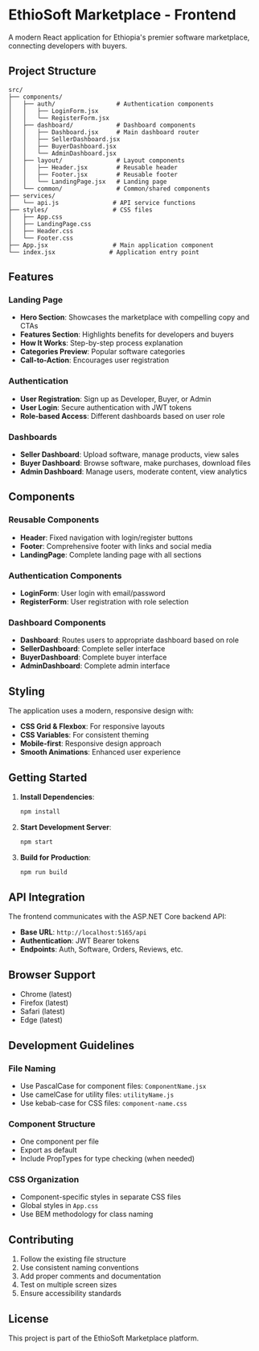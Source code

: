 # EthioSoft Marketplace - Frontend

A modern React application for Ethiopia's premier software marketplace, connecting developers with buyers.

## Project Structure

```
src/
├── components/
│   ├── auth/                 # Authentication components
│   │   ├── LoginForm.jsx
│   │   └── RegisterForm.jsx
│   ├── dashboard/            # Dashboard components
│   │   ├── Dashboard.jsx     # Main dashboard router
│   │   ├── SellerDashboard.jsx
│   │   ├── BuyerDashboard.jsx
│   │   └── AdminDashboard.jsx
│   ├── layout/               # Layout components
│   │   ├── Header.jsx        # Reusable header
│   │   ├── Footer.jsx        # Reusable footer
│   │   └── LandingPage.jsx   # Landing page
│   └── common/               # Common/shared components
├── services/
│   └── api.js               # API service functions
├── styles/                  # CSS files
│   ├── App.css
│   ├── LandingPage.css
│   ├── Header.css
│   └── Footer.css
├── App.jsx                  # Main application component
└── index.jsx               # Application entry point
```

## Features

### Landing Page

- **Hero Section**: Showcases the marketplace with compelling copy and CTAs
- **Features Section**: Highlights benefits for developers and buyers
- **How It Works**: Step-by-step process explanation
- **Categories Preview**: Popular software categories
- **Call-to-Action**: Encourages user registration

### Authentication

- **User Registration**: Sign up as Developer, Buyer, or Admin
- **User Login**: Secure authentication with JWT tokens
- **Role-based Access**: Different dashboards based on user role

### Dashboards

- **Seller Dashboard**: Upload software, manage products, view sales
- **Buyer Dashboard**: Browse software, make purchases, download files
- **Admin Dashboard**: Manage users, moderate content, view analytics

## Components

### Reusable Components

- **Header**: Fixed navigation with login/register buttons
- **Footer**: Comprehensive footer with links and social media
- **LandingPage**: Complete landing page with all sections

### Authentication Components

- **LoginForm**: User login with email/password
- **RegisterForm**: User registration with role selection

### Dashboard Components

- **Dashboard**: Routes users to appropriate dashboard based on role
- **SellerDashboard**: Complete seller interface
- **BuyerDashboard**: Complete buyer interface
- **AdminDashboard**: Complete admin interface

## Styling

The application uses a modern, responsive design with:

- **CSS Grid & Flexbox**: For responsive layouts
- **CSS Variables**: For consistent theming
- **Mobile-first**: Responsive design approach
- **Smooth Animations**: Enhanced user experience

## Getting Started

1. **Install Dependencies**:

   ```bash
   npm install
   ```

2. **Start Development Server**:

   ```bash
   npm start
   ```

3. **Build for Production**:
   ```bash
   npm run build
   ```

## API Integration

The frontend communicates with the ASP.NET Core backend API:

- **Base URL**: `http://localhost:5165/api`
- **Authentication**: JWT Bearer tokens
- **Endpoints**: Auth, Software, Orders, Reviews, etc.

## Browser Support

- Chrome (latest)
- Firefox (latest)
- Safari (latest)
- Edge (latest)

## Development Guidelines

### File Naming

- Use PascalCase for component files: `ComponentName.jsx`
- Use camelCase for utility files: `utilityName.js`
- Use kebab-case for CSS files: `component-name.css`

### Component Structure

- One component per file
- Export as default
- Include PropTypes for type checking (when needed)

### CSS Organization

- Component-specific styles in separate CSS files
- Global styles in `App.css`
- Use BEM methodology for class naming

## Contributing

1. Follow the existing file structure
2. Use consistent naming conventions
3. Add proper comments and documentation
4. Test on multiple screen sizes
5. Ensure accessibility standards

## License

This project is part of the EthioSoft Marketplace platform.
